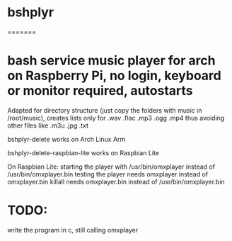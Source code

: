 # bshplyr
=======

# bash service music player for arch on Raspberry Pi, no login, keyboard or monitor required, autostarts

Adapted for directory structure (just copy the folders with music in /root/music), creates lists only for .wav .flac .mp3 .ogg .mp4 thus avoiding other files like .m3u .jpg .txt

bshplyr-delete works on Arch Linux Arm

bshplyr-delete-raspbian-lite works on Raspbian Lite

On Raspbian Lite:
starting the player with /usr/bin/omxplayer instead of /usr/bin/omxplayer.bin
testing the player needs omxplayer instead of omxplayer.bin
killall needs omxplayer.bin instead of /usr/bin/omxplayer.bin


# TODO:
write the program in c, still calling omxplayer
